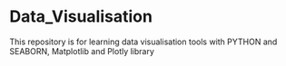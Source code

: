 # Data_Visualisation
This repository is for learning data visualisation tools with PYTHON and SEABORN, Matplotlib and Plotly library 
